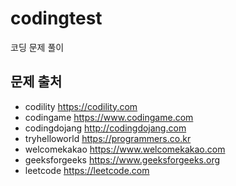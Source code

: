 # codingtest

코딩 문제 풀이

## 문제 출처

- codility <https://codility.com>
- codingame <https://www.codingame.com>
- codingdojang <http://codingdojang.com>
- tryhelloworld <https://programmers.co.kr>
- welcomekakao <https://www.welcomekakao.com>
- geeksforgeeks <https://www.geeksforgeeks.org>
- leetcode <https://leetcode.com>
